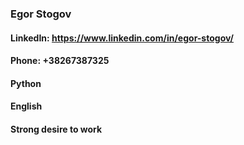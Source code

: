 ### Egor Stogov
#### LinkedIn: https://www.linkedin.com/in/egor-stogov/
#### Phone: +38267387325

#### Python
#### English
#### Strong desire to work

<!--
**STOGOVEGOR/STOGOVEGOR** is a ✨ _special_ ✨ repository because its `README.md` (this file) appears on your GitHub profile.

Here are some ideas to get you started:

- 🔭 I’m currently working on ...
- 🌱 I’m currently learning ...
- 👯 I’m looking to collaborate on ...
- 🤔 I’m looking for help with ...
- 💬 Ask me about ...
- 📫 How to reach me: ...
- 😄 Pronouns: ...
- ⚡ Fun fact: ...
-->
